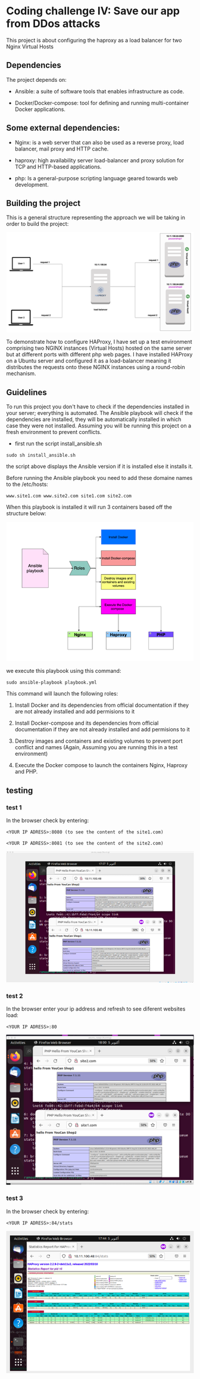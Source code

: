 # Coding challenge IV: Save our app from DDos attacks

This project is about configuring the haproxy as a load balancer for two Nginx Virtual Hosts

## Dependencies
The project depends on:

* Ansible: a suite of software tools that enables infrastructure as code.

* Docker/Docker-compose: tool for defining and running multi-container Docker applications.

## Some external dependencies:

* Nginx: is a web server that can also be used as a reverse proxy, load balancer, mail proxy and HTTP cache. 

* haproxy: high availability server load-balancer and proxy solution for TCP and HTTP-based applications.

* php: Is a general-purpose scripting language geared towards web development.

## Building the project

This is a general structure representing the approach we will be taking in order to build the project:

<img src="schemafiles/schema1.png">

To demonstrate how to configure HAProxy, I have set up a test environment comprising two NGINX instances (Virtual Hosts) hosted on the same server but at different ports with different php web pages. I have installed HAProxy on a Ubuntu server and configured it as a load-balancer meaning it distributes the requests onto these NGINX instances using a round-robin mechanism.
## Guidelines

To run this project you don't have to check if the dependencies installed in your server; everything is automated. The Ansible playbook will check if the dependencies are installed, they will be automatically installed in which case they were not installed. Assuming you will be running this project on a fresh environment to prevent conflicts.
 

* first run the script install_ansible.sh
```
sudo sh install_ansible.sh
```
the script above displays the Ansible version if it is installed else it installs it.

Before running the Ansible playbook  you need to add these domaine names to the /etc/hosts:

```
www.site1.com www.site2.com site1.com site2.com
```

When this playbook is installed it will run 3 containers based off the structure below:

<img src="schemafiles/schema2.png">

we execute this playbook using this command:

```
sudo ansible-playbook playbook.yml
```

This command will launch the following roles:

1. Install Docker and its dependencies from official documentation if they are not already installed and add permisions to it

2. Install Docker-compose and its dependencies from official documentation if they are not already installed and add permisions to it

3. Destroy images and containers and existing volumes to prevent port conflict and names (Again, Assuming you are running this in a test environment)

4. Execute the Docker compose to launch the containers Nginx, Haproxy and PHP.

## testing 

### test 1

In the browser check by entering:

```
<YOUR IP ADRESS>:8080 (to see the content of the site1.com)
```

```
<YOUR IP ADRESS>:8081 (to see the content of the site2.com)
```
<img src="schemafiles/test1.png">

### test 2

In the browser enter your ip address and refresh to see diferent websites load:

```
<YOUR IP ADRESS>:80 
```
<img src="schemafiles/test2.png">

### test 3

In the browser check by entering:

```
<YOUR IP ADRESS>:84/stats
```

<img src="schemafiles/stats.png">












